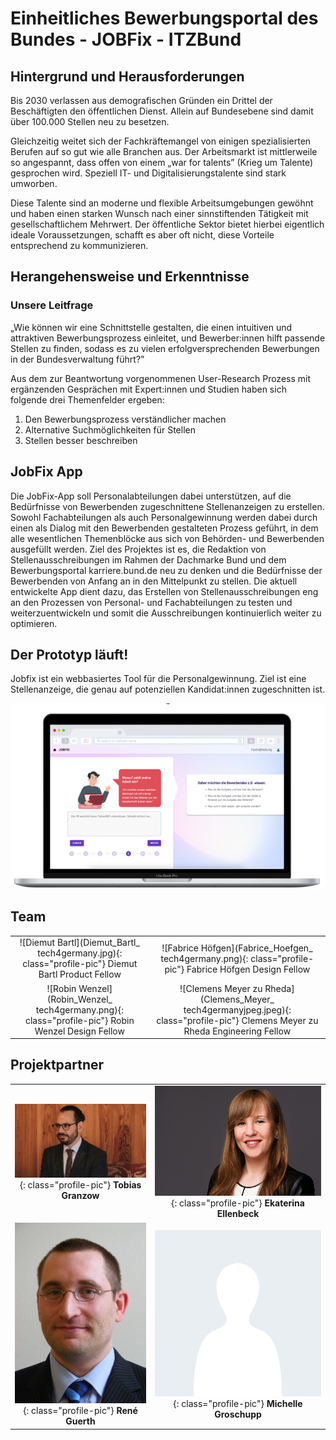 # Einheitliches Bewerbungsportal des Bundes - JOBFix - ITZBund


## Hintergrund und Herausforderungen

Bis 2030 verlassen aus demografischen Gründen ein Drittel der Beschäftigten den öffentlichen Dienst. Allein auf Bundesebene sind damit über 100.000 Stellen neu zu besetzen. 

Gleichzeitig weitet sich der Fachkräftemangel von einigen spezialisierten Berufen auf so gut wie alle Branchen aus. Der Arbeitsmarkt ist mittlerweile so angespannt, dass offen von einem „war for talents” (Krieg um Talente) gesprochen wird. Speziell IT- und Digitalisierungstalente sind stark umworben. 

Diese Talente sind an moderne und flexible Arbeitsumgebungen gewöhnt und haben einen starken Wunsch nach einer sinnstiftenden Tätigkeit mit gesellschaftlichem Mehrwert. Der öffentliche Sektor bietet hierbei eigentlich ideale Voraussetzungen, schafft es aber oft nicht, diese Vorteile entsprechend zu kommunizieren.

## Herangehensweise und Erkenntnisse


### Unsere Leitfrage 

„Wie können wir eine Schnittstelle gestalten, die einen intuitiven und attraktiven Bewerbungsprozess einleitet, und Bewerber:innen hilft passende Stellen zu finden, sodass es zu vielen erfolgversprechenden Bewerbungen in der Bundesverwaltung führt?”

Aus dem zur Beantwortung vorgenommenen User-Research Prozess mit ergänzenden Gesprächen mit Expert:innen und Studien haben sich folgende drei Themenfelder ergeben:



1. Den Bewerbungsprozess verständlicher machen
2. Alternative Suchmöglichkeiten für Stellen
3. Stellen besser beschreiben


## JobFix App

Die JobFix-App soll Personalabteilungen dabei unterstützen, auf die Bedürfnisse von Bewerbenden zugeschnittene Stellenanzeigen zu erstellen. Sowohl Fachabteilungen als auch Personalgewinnung werden dabei durch einen als Dialog mit den Bewerbenden gestalteten Prozess geführt, in dem alle wesentlichen Themenblöcke aus sich von Behörden- und Bewerbenden ausgefüllt werden. Ziel des Projektes ist es, die Redaktion von Stellenausschreibungen im Rahmen der Dachmarke Bund und dem Bewerbungsportal karriere.bund.de neu zu denken und die Bedürfnisse der Bewerbenden von Anfang an in den Mittelpunkt zu stellen. Die aktuell entwickelte App dient dazu, das Erstellen von Stellenausschreibungen eng an den Prozessen von Personal- und Fachabteilungen zu testen und weiterzuentwickeln und somit die Ausschreibungen kontinuierlich weiter zu optimieren.


## Der Prototyp läuft!

Jobfix ist ein webbasiertes Tool für die Personalgewinnung. Ziel ist eine Stellenanzeige, die genau auf potenziellen Kandidat:innen zugeschnitten ist.


![alt_text](jobfix.png)



## Team
|   |  | 
| :-: | :-: | 
| ![Diemut Bartl](Diemut_Bartl_ tech4germany.jpg){: class="profile-pic"} Diemut Bartl Product Fellow | ![Fabrice Höfgen](Fabrice_Hoefgen_ tech4germany.png){: class="profile-pic"} Fabrice Höfgen Design Fellow |  
| ![Robin Wenzel](Robin_Wenzel_ tech4germany.png){: class="profile-pic"} Robin Wenzel Design Fellow | ![Clemens Meyer zu Rheda](Clemens_Meyer_ tech4germanyjpeg.jpeg){: class="profile-pic"} Clemens Meyer zu Rheda Engineering Fellow |  



## Projektpartner

|   |  | 
| :-: | :-: | 
| ![alt_text](tobias_granzow_bmi.jpg){: class="profile-pic"} **Tobias Granzow** | ![alt_text](ellenbeck_itzbund.jpg){: class="profile-pic"} **Ekaterina Ellenbeck** |
| ![alt_text](rene_guerth.jpg){: class="profile-pic"} **René Guerth** | ![alt_text](platzhalter.jpg){: class="profile-pic"} **Michelle Groschupp** |

